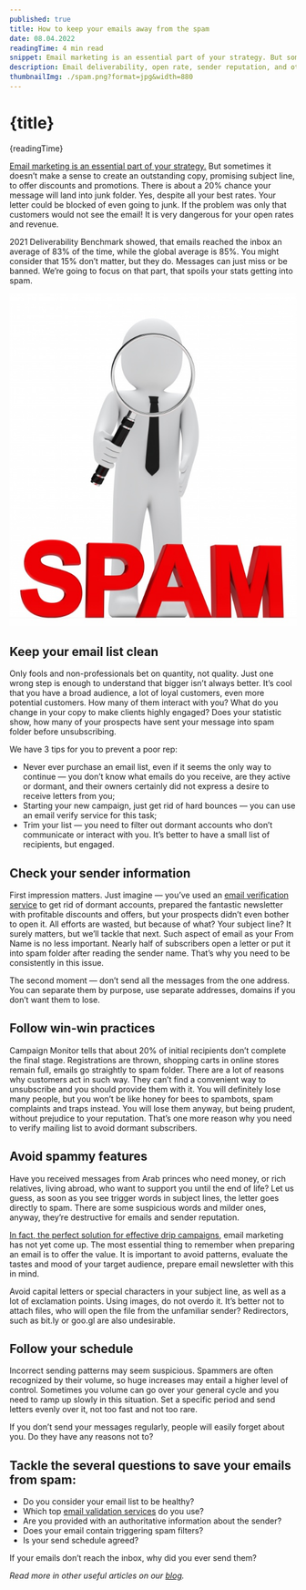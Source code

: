 ```yaml
---
published: true
title: How to keep your emails away from the spam
date: 08.04.2022
readingTime: 4 min read
snippet: Email marketing is an essential part of your strategy. But sometimes it doesn’t make a sense to create an outstanding copy, promising subject line, to offer discounts and promotions. There is about a 20% chance your message will land into junk folder. Yes, despite all your best rates. Your letter could be blocked of even going to junk. If the problem was only that customers would not see the email! It is very dangerous for your open rates and revenue.
description: Email deliverability, open rate, sender reputation, and other important things. We focus on what spoils your mailing statistics by getting into spam.
thumbnailImg: ./spam.png?format=jpg&width=880
---
```


# {title}

{readingTime}

[Email marketing is an essential part of your strategy.](/blog/great-ideas-for-your-email-marketing-strategy) But sometimes it doesn’t make a sense to create an outstanding copy, promising subject line, to offer discounts and promotions. There is about a 20% chance your message will land into junk folder. Yes, despite all your best rates. Your letter could be blocked of even going to junk. If the problem was only that customers would not see the email! It is very dangerous for your open rates and revenue.

2021 Deliverability Benchmark showed, that emails reached the inbox an average of 83% of the time, while the global average is 85%. You might consider that 15% don’t matter, but they do. Messages can just miss or be banned. We’re going to focus on that part, that spoils your stats getting into spam.

![spam](./spam.png?format=webp;jpg;png;avif&srcset&width=880)

## Keep your email list clean

Only fools and non-professionals bet on quantity, not quality. Just one wrong step is enough to understand that bigger isn’t always better. It’s cool that you have a broad audience, a lot of loyal customers, even more potential customers. How many of them interact with you? What do you change in your copy to make clients highly engaged? Does your statistic show, how many of your prospects have sent your message into spam folder before unsubscribing.

We have 3 tips for you to prevent a poor rep:

- Never ever purchase an email list, even if it seems the only way to continue — you don’t know what emails do you receive, are they active or dormant, and their owners certainly did not express a desire to receive letters from you;
- Starting your new campaign, just get rid of hard bounces — you can use an email verify service for this task;
- Trim your list — you need to filter out dormant accounts who don’t communicate or interact with you. It’s better to have a small list of recipients, but engaged.

## Check your sender information

First impression matters. Just imagine — you’ve used an [email verification service](/) to get rid of dormant accounts, prepared the fantastic newsletter with profitable discounts and offers, but your prospects didn’t even bother to open it. All efforts are wasted, but because of what? Your subject line? It surely matters, but we’ll tackle that next. Such aspect of email as your From Name is no less important. Nearly half of subscribers open a letter or put it into spam folder after reading the sender name. That’s why you need to be consistently in this issue.

The second moment — don’t send all the messages from the one address. You can separate them by purpose, use separate addresses, domains if you don’t want them to lose.

## Follow win-win practices

Campaign Monitor tells that about 20% of initial recipients don’t complete the final stage. Registrations are thrown, shopping carts in online stores remain full, emails go straightly to spam folder. There are a lot of reasons why customers act in such way. They can’t find a convenient way to unsubscribe and you should provide them with it. You will definitely lose many people, but you won’t be like honey for bees to spambots, spam complaints and traps instead. You will lose them anyway, but being prudent, without prejudice to your reputation. That’s one more reason why you need to verify mailing list to avoid dormant subscribers.

## Avoid spammy features

Have you received messages from Arab princes who need money, or rich relatives, living abroad, who want to support you until the end of life? Let us guess, as soon as you see trigger words in subject lines, the letter goes directly to spam. There are some suspicious words and milder ones, anyway, they’re destructive for emails and sender reputation.

[In fact, the perfect solution for effective drip campaigns](/blog/email-marketing-campaign-metrics), email marketing has not yet come up. The most essential thing to remember when preparing an email is to offer the value. It is important to avoid patterns, evaluate the tastes and mood of your target audience, prepare email newsletter with this in mind.

Avoid capital letters or special characters in your subject line, as well as a lot of exclamation points. Using images, do not overdo it. It’s better not to attach files, who will open the file from the unfamiliar sender? Redirectors, such as bit.ly or goo.gl are also undesirable.

## Follow your schedule

Incorrect sending patterns may seem suspicious. Spammers are often recognized by their volume, so huge increases may entail a higher level of control. Sometimes you volume can go over your general cycle and you need to ramp up slowly in this situation. Set a specific period and send letters evenly over it, not too fast and not too rare.

If you don’t send your messages regularly, people will easily forget about you. Do they have any reasons not to?

## Tackle the several questions to save your emails from spam:

- Do you consider your email list to be healthy?
- Which top [email validation services](/) do you use?
- Are you provided with an authoritative information about the sender?
- Does your email contain triggering spam filters?
- Is your send schedule agreed?

If your emails don’t reach the inbox, why did you ever send them?

_Read more in other useful articles on our [blog](/blog)._
